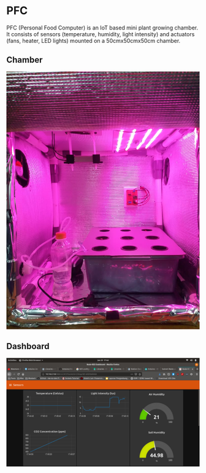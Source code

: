 # PFC
PFC (Personal Food Computer) is an IoT based mini plant growing chamber. It consists of sensors (temperature, humidity, light intensity) and actuators (fans, heater, LED lights) mounted on a 50cmx50cmx50cm chamber.
<h2>Chamber</h2>
<img src="Chamber.jpeg"></img>
<h2>Dashboard</h2>
<img src="Dashboard.jpeg"></img>
